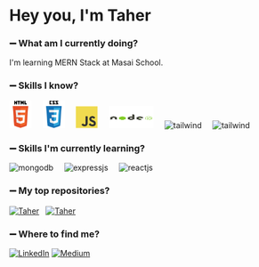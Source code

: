 <h1>Hey you, I'm Taher</h1>

### :heavy_minus_sign: What am I currently doing?
 I'm learning MERN Stack at Masai School.
 
### :heavy_minus_sign: Skills I know?
<p>
<a><img src="https://raw.githubusercontent.com/devicons/devicon/master/icons/html5/html5-original-wordmark.svg" alt="html5" width="40" height="50"/></a> &nbsp; &nbsp;
<a><img src="https://raw.githubusercontent.com/devicons/devicon/master/icons/css3/css3-original-wordmark.svg" alt="css3" width="40" height="50"/> </a> &nbsp; &nbsp;
<a><img src="https://raw.githubusercontent.com/devicons/devicon/master/icons/javascript/javascript-original.svg" alt="javascript" width="40" height="40"/></a> &nbsp; &nbsp;
<a><img src="https://raw.githubusercontent.com/devicons/devicon/master/icons/nodejs/nodejs-original-wordmark.svg" alt="nodejs" width="80" height="40"/></a> &nbsp; &nbsp;
<a><img src="https://www.vectorlogo.zone/logos/tailwindcss/tailwindcss-icon.svg" alt="tailwind" width="40" height="40"/></a> &nbsp; &nbsp;
<a><img src="https://digital.ai/sites/default/files/pictures/styles/maxwidth_300/public/pt_logos/jest.png?itok=dI0IDX4S" alt="tailwind" width="50" height="40"/></a> 
</p>

### :heavy_minus_sign: Skills I'm currently learning?

<a><img src="https://www.cloudsavvyit.com/p/uploads/2021/07/f5932bc2.jpg?width=1198&trim=1,1&bg-color=000&pad=1,1" alt="mongodb" width="80" height="40"/></a> &nbsp; &nbsp;
<a><img src="https://res.cloudinary.com/practicaldev/image/fetch/s--GEOe8aLy--/c_imagga_scale,f_auto,fl_progressive,h_420,q_auto,w_1000/https://dev-to-uploads.s3.amazonaws.com/i/qgjn9fi1vff7thgbbecs.jpeg" alt="expressjs" width="80" height="40"/></a> &nbsp; &nbsp;
<a><img src="https://res.cloudinary.com/practicaldev/image/fetch/s--qo_Wp38Z--/c_limit%2Cf_auto%2Cfl_progressive%2Cq_auto%2Cw_880/https://dev-to-uploads.s3.amazonaws.com/i/e0nl7ziy1la7bpwj7rsp.png" alt="reactjs" width="40" height="40"/></a> &nbsp; &nbsp;

### :heavy_minus_sign: My top repositories?

<p align="left">
<a href="https://github.com/taherahmed14/Groww-Clone" target="blank"><img align="center" src="https://mir-s3-cdn-cf.behance.net/projects/404/b9336c93700473.Y3JvcCwxNzM2LDEzNTcsMCwxNzE.png" alt="Taher" width="50" /></a> &nbsp;
<a href="https://github.com/taherahmed14/adidas_project" target="blank"><img align="center" src="https://cdn.britannica.com/94/193794-050-0FB7060D/Adidas-logo.jpg" alt="Taher" width="56" /></a>
</p>

### :heavy_minus_sign: Where to find me?
<p> <a href="https://www.linkedin.com/in/taher-ahmed-bb96b6123/" target="_blank"><img alt="LinkedIn" src="https://img.shields.io/badge/linkedin-%230077B5.svg?&style=for-the-badge&logo=linkedin&logoColor=white" /></a> <a href="https://medium.com/@taherahmed.sj.95" target="_blank"><img alt="Medium" src="https://img.shields.io/badge/medium-%2312100E.svg?&style=for-the-badge&logo=medium&logoColor=white" /></a>
</p>

<!--<img alt="React" src="https://img.shields.io/badge/-React-45b8d8?style=flat-square&logo=react&logoColor=white" />-->




 



<!--
**taherahmed14/taherahmed14** is a ✨ _special_ ✨ repository because its `README.md` (this file) appears on your GitHub profile.

Here are some ideas to get you started:

- 🔭 I’m currently working on ...
- 🌱 I’m currently learning ...
- 👯 I’m looking to collaborate on ...
- 🤔 I’m looking for help with ...
- 💬 Ask me about ...
- 📫 How to reach me: ...
- 😄 Pronouns: ...
- ⚡ Fun fact: ...
-->
